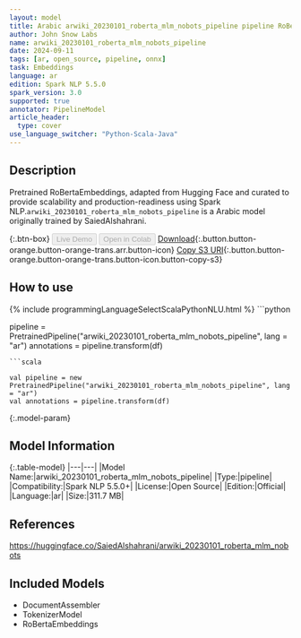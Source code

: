 ```yaml
---
layout: model
title: Arabic arwiki_20230101_roberta_mlm_nobots_pipeline pipeline RoBertaEmbeddings from SaiedAlshahrani
author: John Snow Labs
name: arwiki_20230101_roberta_mlm_nobots_pipeline
date: 2024-09-11
tags: [ar, open_source, pipeline, onnx]
task: Embeddings
language: ar
edition: Spark NLP 5.5.0
spark_version: 3.0
supported: true
annotator: PipelineModel
article_header:
  type: cover
use_language_switcher: "Python-Scala-Java"
---
```


## Description

Pretrained RoBertaEmbeddings, adapted from Hugging Face and curated to provide scalability and production-readiness using Spark NLP.`arwiki_20230101_roberta_mlm_nobots_pipeline` is a Arabic model originally trained by SaiedAlshahrani.

{:.btn-box}
<button class="button button-orange" disabled>Live Demo</button>
<button class="button button-orange" disabled>Open in Colab</button>
[Download](https://s3.amazonaws.com/auxdata.johnsnowlabs.com/public/models/arwiki_20230101_roberta_mlm_nobots_pipeline_ar_5.5.0_3.0_1726032017640.zip){:.button.button-orange.button-orange-trans.arr.button-icon}
[Copy S3 URI](s3://auxdata.johnsnowlabs.com/public/models/arwiki_20230101_roberta_mlm_nobots_pipeline_ar_5.5.0_3.0_1726032017640.zip){:.button.button-orange.button-orange-trans.button-icon.button-copy-s3}

## How to use



<div class="tabs-box" markdown="1">
{% include programmingLanguageSelectScalaPythonNLU.html %}
```python

pipeline = PretrainedPipeline("arwiki_20230101_roberta_mlm_nobots_pipeline", lang = "ar")
annotations =  pipeline.transform(df)   

```
```scala

val pipeline = new PretrainedPipeline("arwiki_20230101_roberta_mlm_nobots_pipeline", lang = "ar")
val annotations = pipeline.transform(df)

```
</div>

{:.model-param}
## Model Information

{:.table-model}
|---|---|
|Model Name:|arwiki_20230101_roberta_mlm_nobots_pipeline|
|Type:|pipeline|
|Compatibility:|Spark NLP 5.5.0+|
|License:|Open Source|
|Edition:|Official|
|Language:|ar|
|Size:|311.7 MB|

## References

https://huggingface.co/SaiedAlshahrani/arwiki_20230101_roberta_mlm_nobots

## Included Models

- DocumentAssembler
- TokenizerModel
- RoBertaEmbeddings